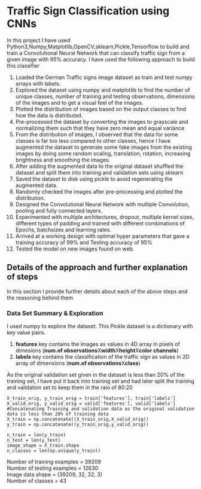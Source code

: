 # Traffic Sign Classification using CNNs

In this project I have used Python3,Numpy,Matplotlib,OpenCV,sklearn,Pickle,Tensorflow to build and train a Convolutional Neural Network that can
classify traffic sign from a given image with 95% accuracy. I have used the following approach to build this classifier

1. Loaded the German Traffic signs image dataset as train and test numpy arrays with labels.
2. Explored the dataset using numpy and matplotlib to find the number of unique classes, number of training and testing observations, 
   dimensions of the images and to get a visual feel of the images.
3. Plotted the distribution of images based on the output classes to find how the data is distributed.
4. Pre-processed the dataset by converting the images to grayscale and normalizing them such that they have zero mean and equal variance
5. From the distribution of images, I observed that the data for some classes is far too less compared to other classes, hence I have 
   augmented the dataset to generate some fake images from the existing images by doing some random scaling, translation, rotation, 
   increasing brightness and smoothing the images.
6. After adding the augmented data to the original dataset shuffled the dataset and split them into training and validation sets using sklearn
7. Saved the dataset to disk using pickle to avoid regenerating the augmented data.
8. Randomly checked the images after pre-processing and plotted the distribution.
9. Designed the Convolutional Neural Network with multiple Convolution, pooling and fully connected layers.
10. Experimented with multiple architectures, dropout, multiple kernel sizes, different types of padding and trained with different combinations
    of Epochs, batchsizes and learning rates.
11. Arrived at a working design with optimal hyper parameters that gave a training accuracy of 99% and Testing accuracy of 95%
12. Tested the model on new images found on web.

## Details of the approach and further explanation of steps

In this section I provide further details about each of the above steps and the reasoning behind them

### Data Set Summary & Exploration

I used numpy to explore the dataset. This Pickle dataset is a dictionary with key value pairs. 
1. **features** key contains the images as values in 4D array in pixels of dimesions (**num.of observations**X**width**X**height**X**color channels**)
2. **labels** key contains the classification of the traffic sign as values in 2D array of dimensions (**num.of observations**X**class**)

As the original validation set given in the dataset is less than 20% of the training set, I have put it back into training set and had
later split the training and validation set to keep them in the raio of 80:20

```
X_train_orig, y_train_orig = train['features'], train['labels']
X_valid_orig, y_valid_orig = valid['features'], valid['labels']
#Concatenating Training and validation data as the original validation data is less than 20% of training data
X_train = np.concatenate((X_train_orig,X_valid_orig))
y_train = np.concatenate((y_train_orig,y_valid_orig))
```

```
n_train = len(y_train)
n_test = len(y_test)
image_shape = X_train.shape
n_classes = len(np.unique(y_train))
```

Number of training examples = 39209   
Number of testing examples = 12630  
Image data shape = (39209, 32, 32, 3)  
Number of classes = 43  

